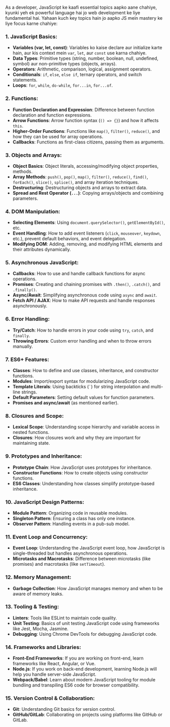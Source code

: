 As a developer, JavaScript ke kaafi essential topics aapko aane chahiye, kyunki yeh ek powerful language hai jo web development ke liye fundamental hai. Yahaan kuch key topics hain jo aapko JS mein mastery ke liye focus karne chahiye:

### 1. **JavaScript Basics**:
   - **Variables (var, let, const)**: Variables ko kaise declare aur initialize karte hain, aur kis context mein `var`, `let`, aur `const` use karna chahiye.
   - **Data Types**: Primitive types (string, number, boolean, null, undefined, symbol) aur non-primitive types (objects, arrays).
   - **Operators**: Arithmetic, comparison, logical, assignment operators.
   - **Conditionals**: `if`, `else`, `else if`, ternary operators, and switch statements.
   - **Loops**: `for`, `while`, `do-while`, `for...in`, `for...of`.

### 2. **Functions**:
   - **Function Declaration and Expression**: Difference between function declaration and function expressions.
   - **Arrow Functions**: Arrow function syntax (`() => {}`) and how it affects `this`.
   - **Higher-Order Functions**: Functions like `map()`, `filter()`, `reduce()`, and how they can be used for array operations.
   - **Callbacks**: Functions as first-class citizens, passing them as arguments.

### 3. **Objects and Arrays**:
   - **Object Basics**: Object literals, accessing/modifying object properties, methods.
   - **Array Methods**: `push()`, `pop()`, `map()`, `filter()`, `reduce()`, `find()`, `forEach()`, `slice()`, `splice()`, and array iteration techniques.
   - **Destructuring**: Destructuring objects and arrays to extract data.
   - **Spread and Rest Operator (`...`)**: Copying arrays/objects and combining parameters.

### 4. **DOM Manipulation**:
   - **Selecting Elements**: Using `document.querySelector()`, `getElementById()`, etc.
   - **Event Handling**: How to add event listeners (`click`, `mouseover`, `keydown`, etc.), prevent default behaviors, and event delegation.
   - **Modifying DOM**: Adding, removing, and modifying HTML elements and their attributes dynamically.

### 5. **Asynchronous JavaScript**:
   - **Callbacks**: How to use and handle callback functions for async operations.
   - **Promises**: Creating and chaining promises with `.then()`, `.catch()`, and `.finally()`.
   - **Async/Await**: Simplifying asynchronous code using `async` and `await`.
   - **Fetch API / AJAX**: How to make API requests and handle responses asynchronously.

### 6. **Error Handling**:
   - **Try/Catch**: How to handle errors in your code using `try`, `catch`, and `finally`.
   - **Throwing Errors**: Custom error handling and when to throw errors manually.

### 7. **ES6+ Features**:
   - **Classes**: How to define and use classes, inheritance, and constructor functions.
   - **Modules**: Import/export syntax for modularizing JavaScript code.
   - **Template Literals**: Using backticks (`` ` ``) for string interpolation and multi-line strings.
   - **Default Parameters**: Setting default values for function parameters.
   - **Promises and async/await** (as mentioned earlier).

### 8. **Closures and Scope**:
   - **Lexical Scope**: Understanding scope hierarchy and variable access in nested functions.
   - **Closures**: How closures work and why they are important for maintaining state.

### 9. **Prototypes and Inheritance**:
   - **Prototype Chain**: How JavaScript uses prototypes for inheritance.
   - **Constructor Functions**: How to create objects using constructor functions.
   - **ES6 Classes**: Understanding how classes simplify prototype-based inheritance.

### 10. **JavaScript Design Patterns**:
   - **Module Pattern**: Organizing code in reusable modules.
   - **Singleton Pattern**: Ensuring a class has only one instance.
   - **Observer Pattern**: Handling events in a pub-sub model.

### 11. **Event Loop and Concurrency**:
   - **Event Loop**: Understanding the JavaScript event loop, how JavaScript is single-threaded but handles asynchronous operations.
   - **Microtasks and Macrotasks**: Difference between microtasks (like promises) and macrotasks (like `setTimeout`).

### 12. **Memory Management**:
   - **Garbage Collection**: How JavaScript manages memory and when to be aware of memory leaks.

### 13. **Tooling & Testing**:
   - **Linters**: Tools like ESLint to maintain code quality.
   - **Unit Testing**: Basics of unit testing JavaScript code using frameworks like Jest, Mocha, Jasmine.
   - **Debugging**: Using Chrome DevTools for debugging JavaScript code.

### 14. **Frameworks and Libraries**:
   - **Front-End Frameworks**: If you are working on front-end, learn frameworks like React, Angular, or Vue.
   - **Node.js**: If you work on back-end development, learning Node.js will help you handle server-side JavaScript.
   - **Webpack/Babel**: Learn about modern JavaScript tooling for module bundling and transpiling ES6 code for browser compatibility.

### 15. **Version Control & Collaboration**:
   - **Git**: Understanding Git basics for version control.
   - **GitHub/GitLab**: Collaborating on projects using platforms like GitHub or GitLab.